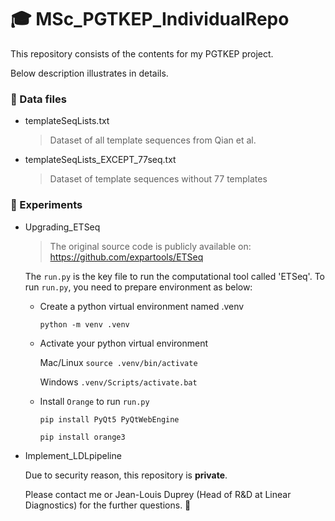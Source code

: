 # :mortar_board: MSc_PGTKEP_IndividualRepo

This repository consists of the contents for my PGTKEP project. 

Below description illustrates in details. 

<!--
### :computer: Reference

The original source code is publicly available on:
https://github.com/expartools/ETSeq
-->
### :file_folder: Data files

* templateSeqLists.txt
    > Dataset of all template sequences from Qian et al.

* templateSeqLists_EXCEPT_77seq.txt
    > Dataset of template sequences without 77 templates

### :bookmark_tabs: Experiments

* Upgrading_ETSeq
  > The original source code is publicly available on: https://github.com/expartools/ETSeq

  The `run.py` is the key file to run the computational tool called 'ETSeq'. To run `run.py`, you need to prepare environment as below:
  * Create a python virtual environment named .venv

    `python -m venv .venv`
  
  * Activate your python virtual environment 

    Mac/Linux `source .venv/bin/activate`
    
    Windows `.venv/Scripts/activate.bat`
  * Install `Orange` to run `run.py`
  
    `pip install PyQt5 PyQtWebEngine`

    `pip install orange3`

* Implement_LDLpipeline
  
  Due to security reason, this repository is **private**.
  
  Please contact me or Jean-Louis Duprey (Head of R&D at Linear Diagnostics) for the further questions. :speech_balloon:
